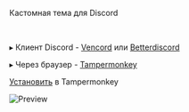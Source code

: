 
Кастомная тема для Discord

 

▸ Клиент Discord - <a href="https://vencord.dev/download/" target="_blank">Vencord</a> или <a href="https://betterdiscord.app/" target="_blank">Betterdiscord</a><br>

▸ Через браузер - <a href="https://www.tampermonkey.net/" target="_blank">Tampermonkey</a>

[Установить](https://github.com/SKANDALlST/BlueVibe/raw/refs/heads/main/Blue%20Vibe.user.js) в Tampermonkey


![Preview](https://github.com/user-attachments/assets/bcd9647f-dea8-4cfd-97c2-8da6f8c5da3a)
